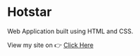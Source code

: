 # Hotstar

Web Application built using HTML and CSS.

View my site on 👉 [Click Here](https://gokuljdev.github.io/Hoster/)

